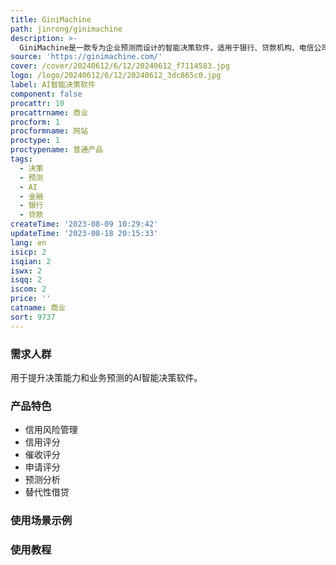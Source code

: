 ```yaml
---
title: GiniMachine
path: jinrong/ginimachine
description: >-
  GiniMachine是一款专为企业预测而设计的智能决策软件，适用于银行、贷款机构、电信公司和汽车经销商等行业。它可以帮助用户构建预测模型，提供商业洞察，并自动化决策过程。通过使用GiniMachine，用户可以降低风险、提高信用组合、发现数据洞察的价值，以及预测客户流失并保留客户。
source: 'https://ginimachine.com/'
cover: /cover/20240612/6/12/20240612_f7114583.jpg
logo: /logo/20240612/6/12/20240612_3dc865c0.jpg
label: AI智能决策软件
component: false
procattr: 10
procattrname: 商业
procform: 1
procformname: 网站
proctype: 1
proctypename: 普通产品
tags:
  - 决策
  - 预测
  - AI
  - 金融
  - 银行
  - 贷款
createTime: '2023-08-09 10:29:42'
updateTime: '2023-08-18 20:15:33'
lang: en
isicp: 2
isqian: 2
iswx: 2
isqq: 2
iscom: 2
price: ''
catname: 商业
sort: 9737
---
```




### 需求人群
用于提升决策能力和业务预测的AI智能决策软件。

### 产品特色
- 信用风险管理
- 信用评分
- 催收评分
- 申请评分
- 预测分析
- 替代性借贷

### 使用场景示例


### 使用教程


  
